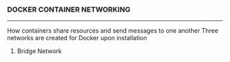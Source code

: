 ### DOCKER CONTAINER NETWORKING
---
How containers share resources and send messages to one another
Three networks are created for Docker upon installation
1.  Bridge Network
